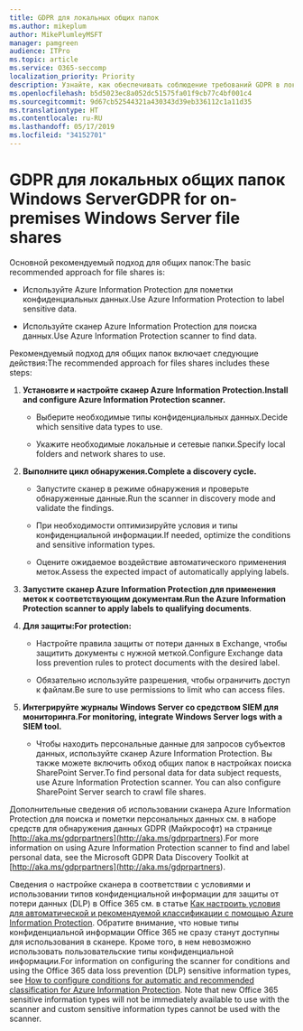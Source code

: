 ```yaml
---
title: GDPR для локальных общих папок
ms.author: mikeplum
author: MikePlumleyMSFT
manager: pamgreen
audience: ITPro
ms.topic: article
ms.service: O365-seccomp
localization_priority: Priority
description: Узнайте, как обеспечивать соблюдение требований GDPR в локальных общих папках Windows Server.
ms.openlocfilehash: b5d5023ec8a052dc51575fa01f9cb77c4bf001c4
ms.sourcegitcommit: 9d67cb52544321a430343d39eb336112c1a11d35
ms.translationtype: HT
ms.contentlocale: ru-RU
ms.lasthandoff: 05/17/2019
ms.locfileid: "34152701"
---
```

# <a name="gdpr-for-on-premises-windows-server-file-shares"></a><span data-ttu-id="c21e7-103">GDPR для локальных общих папок Windows Server</span><span class="sxs-lookup"><span data-stu-id="c21e7-103">GDPR for on-premises Windows Server file shares</span></span>

<span data-ttu-id="c21e7-104">Основной рекомендуемый подход для общих папок:</span><span class="sxs-lookup"><span data-stu-id="c21e7-104">The basic recommended approach for file shares is:</span></span>

-   <span data-ttu-id="c21e7-105">Используйте Azure Information Protection для пометки конфиденциальных данных.</span><span class="sxs-lookup"><span data-stu-id="c21e7-105">Use Azure Information Protection to label sensitive data.</span></span>

-   <span data-ttu-id="c21e7-106">Используйте сканер Azure Information Protection для поиска данных.</span><span class="sxs-lookup"><span data-stu-id="c21e7-106">Use Azure Information Protection scanner to find data.</span></span>

<span data-ttu-id="c21e7-107">Рекомендуемый подход для общих папок включает следующие действия:</span><span class="sxs-lookup"><span data-stu-id="c21e7-107">The recommended approach for files shares includes these steps:</span></span>

1.  <span data-ttu-id="c21e7-108">**Установите и настройте сканер Azure Information Protection.**</span><span class="sxs-lookup"><span data-stu-id="c21e7-108">**Install and configure Azure Information Protection scanner.**</span></span>

    -   <span data-ttu-id="c21e7-109">Выберите необходимые типы конфиденциальных данных.</span><span class="sxs-lookup"><span data-stu-id="c21e7-109">Decide which sensitive data types to use.</span></span>

    -   <span data-ttu-id="c21e7-110">Укажите необходимые локальные и сетевые папки.</span><span class="sxs-lookup"><span data-stu-id="c21e7-110">Specify local folders and network shares to use.</span></span>

2.  <span data-ttu-id="c21e7-111">**Выполните цикл обнаружения.**</span><span class="sxs-lookup"><span data-stu-id="c21e7-111">**Complete a discovery cycle.**</span></span>

    -   <span data-ttu-id="c21e7-112">Запустите сканер в режиме обнаружения и проверьте обнаруженные данные.</span><span class="sxs-lookup"><span data-stu-id="c21e7-112">Run the scanner in discovery mode and validate the findings.</span></span>

    -   <span data-ttu-id="c21e7-113">При необходимости оптимизируйте условия и типы конфиденциальной информации.</span><span class="sxs-lookup"><span data-stu-id="c21e7-113">If needed, optimize the conditions and sensitive information types.</span></span>

    -   <span data-ttu-id="c21e7-114">Оцените ожидаемое воздействие автоматического применения меток.</span><span class="sxs-lookup"><span data-stu-id="c21e7-114">Assess the expected impact of automatically applying labels.</span></span>

3.  <span data-ttu-id="c21e7-115">**Запустите сканер Azure Information Protection для применения меток к соответствующим документам**.</span><span class="sxs-lookup"><span data-stu-id="c21e7-115">**Run the Azure Information Protection scanner to apply labels to qualifying documents**.</span></span>

4.  <span data-ttu-id="c21e7-116">**Для защиты:**</span><span class="sxs-lookup"><span data-stu-id="c21e7-116">**For protection:**</span></span>

    -   <span data-ttu-id="c21e7-117">Настройте правила защиты от потери данных в Exchange, чтобы защитить документы с нужной меткой.</span><span class="sxs-lookup"><span data-stu-id="c21e7-117">Configure Exchange data loss prevention rules to protect documents with the desired label.</span></span>

    -   <span data-ttu-id="c21e7-118">Обязательно используйте разрешения, чтобы ограничить доступ к файлам.</span><span class="sxs-lookup"><span data-stu-id="c21e7-118">Be sure to use permissions to limit who can access files.</span></span>

5.  <span data-ttu-id="c21e7-119">**Интегрируйте журналы Windows Server со средством SIEM для мониторинга.**</span><span class="sxs-lookup"><span data-stu-id="c21e7-119">**For monitoring, integrate Windows Server logs with a SIEM tool.**</span></span>

    -   <span data-ttu-id="c21e7-p101">Чтобы находить персональные данные для запросов субъектов данных, используйте сканер Azure Information Protection. Вы также можете включить обход общих папок в настройках поиска SharePoint Server.</span><span class="sxs-lookup"><span data-stu-id="c21e7-p101">To find personal data for data subject requests, use Azure Information Protection scanner. You can also configure SharePoint Server search to crawl file shares.</span></span>

<span data-ttu-id="c21e7-122">Дополнительные сведения об использовании сканера Azure Information Protection для поиска и пометки персональных данных см. в наборе средств для обнаружения данных GDPR (Майкрософт) на странице [http://aka.ms/gdprpartners](<http://aka.ms/gdprpartners>).</span><span class="sxs-lookup"><span data-stu-id="c21e7-122">For more information on using Azure Information Protection scanner to find and label personal data, see the Microsoft GDPR Data Discovery Toolkit at [http://aka.ms/gdprpartners](<http://aka.ms/gdprpartners>).</span></span>

<span data-ttu-id="c21e7-p102">Сведения о настройке сканера в соответствии с условиями и использовании типов конфиденциальной информации для защиты от потери данных (DLP) в Office 365 см. в статье [Как настроить условия для автоматической и рекомендуемой классификации с помощью Azure Information Protection](https://docs.microsoft.com/ru-RU/information-protection/deploy-use/configure-policy-classification). Обратите внимание, что новые типы конфиденциальной информации Office 365 не сразу станут доступны для использования в сканере. Кроме того, в нем невозможно использовать пользовательские типы конфиденциальной информации.</span><span class="sxs-lookup"><span data-stu-id="c21e7-p102">For information on configuring the scanner for conditions and using the Office 365 data loss prevention (DLP) sensitive information types, see [How to configure conditions for automatic and recommended classification for Azure Information Protection](https://docs.microsoft.com/en-us/information-protection/deploy-use/configure-policy-classification). Note that new Office 365 sensitive information types will not be immediately available to use with the scanner and custom sensitive information types cannot be used with the scanner.</span></span>
